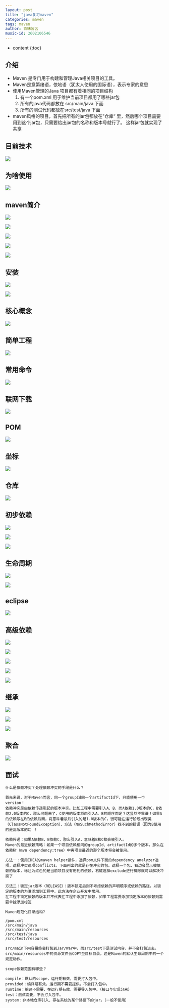 ```yaml
---
layout: post
title: "java复习maven"
categories: maven
tags: maven
author: 百味皆苦
music-id: 2602106546
---
```


* content
{:toc}
## 介绍

- Maven 是专门用于构建和管理Java相关项目的工具。
- Maven是意第绪语，依地语（犹太人使用的国际语），表示专家的意思
- 使用Maven管理的Java 项目都有着相同的项目结构
  1. 有一个pom.xml 用于维护当前项目都用了哪些jar包
  2. 所有的java代码都放在 src/main/java 下面
  3. 所有的测试代码都放在src/test/java 下面
- maven风格的项目，首先把所有的jar包都放在"仓库“ 里，然后哪个项目需要用到这个jar包，只需要给出jar包的名称和版本号就行了。 这样jar包就实现了共享

## 目前技术

![](https://raw.githubusercontent.com/BaiWeiJieKu/BaiWeiJieKu.github.io/master/images/m1.png)

## 为啥使用

![](https://raw.githubusercontent.com/BaiWeiJieKu/BaiWeiJieKu.github.io/master/images/m2.png)

## maven简介

![](https://raw.githubusercontent.com/BaiWeiJieKu/BaiWeiJieKu.github.io/master/images/m3.1.png)

![](https://raw.githubusercontent.com/BaiWeiJieKu/BaiWeiJieKu.github.io/master/images/m3.2.png)

![](https://raw.githubusercontent.com/BaiWeiJieKu/BaiWeiJieKu.github.io/master/images/m3.3.png)

![](https://raw.githubusercontent.com/BaiWeiJieKu/BaiWeiJieKu.github.io/master/images/m3.4.png)

![](https://raw.githubusercontent.com/BaiWeiJieKu/BaiWeiJieKu.github.io/master/images/m3.5.png)

## 安装

![](https://raw.githubusercontent.com/BaiWeiJieKu/BaiWeiJieKu.github.io/master/images/m4.png)

![](https://raw.githubusercontent.com/BaiWeiJieKu/BaiWeiJieKu.github.io/master/images/m4.2.png)

## 核心概念

![](https://raw.githubusercontent.com/BaiWeiJieKu/BaiWeiJieKu.github.io/master/images/m5.png)

## 简单工程

![](https://raw.githubusercontent.com/BaiWeiJieKu/BaiWeiJieKu.github.io/master/images/m6.png)

## 常用命令

![](https://raw.githubusercontent.com/BaiWeiJieKu/BaiWeiJieKu.github.io/master/images/m7.png)

## 联网下载

![](https://raw.githubusercontent.com/BaiWeiJieKu/BaiWeiJieKu.github.io/master/images/m8.png)

## POM

![](https://raw.githubusercontent.com/BaiWeiJieKu/BaiWeiJieKu.github.io/master/images/m9.png)

## 坐标

![](https://raw.githubusercontent.com/BaiWeiJieKu/BaiWeiJieKu.github.io/master/images/m10.png)

## 仓库

![](https://raw.githubusercontent.com/BaiWeiJieKu/BaiWeiJieKu.github.io/master/images/m11.png)

## 初步依赖

![](https://raw.githubusercontent.com/BaiWeiJieKu/BaiWeiJieKu.github.io/master/images/m12.png)

![](https://raw.githubusercontent.com/BaiWeiJieKu/BaiWeiJieKu.github.io/master/images/m12.2.png)

![](https://raw.githubusercontent.com/BaiWeiJieKu/BaiWeiJieKu.github.io/master/images/m12.3.png)

## 生命周期

![](https://raw.githubusercontent.com/BaiWeiJieKu/BaiWeiJieKu.github.io/master/images/m13.png)

![](https://raw.githubusercontent.com/BaiWeiJieKu/BaiWeiJieKu.github.io/master/images/m13.2.png)



## eclipse

![](https://raw.githubusercontent.com/BaiWeiJieKu/BaiWeiJieKu.github.io/master/images/m14.png)

## 高级依赖

![](https://raw.githubusercontent.com/BaiWeiJieKu/BaiWeiJieKu.github.io/master/images/m15.png)

![](https://raw.githubusercontent.com/BaiWeiJieKu/BaiWeiJieKu.github.io/master/images/m15.2.png)

![](https://raw.githubusercontent.com/BaiWeiJieKu/BaiWeiJieKu.github.io/master/images/m15.3.png)

![](https://raw.githubusercontent.com/BaiWeiJieKu/BaiWeiJieKu.github.io/master/images/m15.4.png)

![](https://raw.githubusercontent.com/BaiWeiJieKu/BaiWeiJieKu.github.io/master/images/m15.5.png)

## 继承

![](https://raw.githubusercontent.com/BaiWeiJieKu/BaiWeiJieKu.github.io/master/images/m16.png)

![](https://raw.githubusercontent.com/BaiWeiJieKu/BaiWeiJieKu.github.io/master/images/m16.2.png)

![](https://raw.githubusercontent.com/BaiWeiJieKu/BaiWeiJieKu.github.io/master/images/m16.3.png)



## 聚合

![](https://raw.githubusercontent.com/BaiWeiJieKu/BaiWeiJieKu.github.io/master/images/m17.png)



## 面试

```
什么是依赖冲突？处理依赖冲突的手段是什么？

首先来说，对于Maven而言，同一个groupId同一个artifactId下，只能使用一个version！
依赖冲突是由依赖传递引起的版本冲突。比如工程中需要引入A、B，而A依赖1.0版本的C，B依赖2.0版本的C，那么问题来了，C使用的版本将由引入A、B的顺序而定？这显然不靠谱！如果A的依赖写在B的依赖后面，将意味着最后引入的是1.0版本的C，很可能在运行阶段出现类（ClassNotFoundException）、方法（NoSuchMethodError）找不到的错误（因为B使用的是高版本的C）！

依赖传递：如果A依赖B，B依赖C，那么引入A，意味着B和C都会被引入。
Maven的最近依赖策略：如果一个项目依赖相同的groupId、artifactId的多个版本，那么在依赖树（mvn dependency:tree）中离项目最近的那个版本将会被使用。

方法一：使用IDEA的maven helper插件，选择pom文件下面的dependency analyzer选项，选择冲突选项conflicts。下面列出的就是存在冲突的包。选择一个包，右边会显示被依赖的版本，标注为红色的是当前项目没有用到的依赖，右键选择exclude进行排除就可以解决冲突了

方法二：锁定jar版本（RELEASE）：版本锁定后则不考虑依赖的声明顺序或依赖的路径，以锁定的版本的为准添加到工程中，此方法在企业开发中常用。
在工程中锁定依赖的版本并不代表在工程中添加了依赖，如果工程需要添加锁定版本的依赖则需要单独添加标签
```

```
Maven规范化目录结构?

/pom.xml
/src/main/java
/src/main/resources
/src/test/java
/src/test/resources

src/main下内容最终会打包到Jar/War中，而src/test下是测试内容，并不会打包进去。
src/main/resources中的资源文件会COPY至目标目录，这是Maven的默认生命周期中的一个规定动作。
```

```
scope依赖范围有哪些？

compile：默认的scope，运行期有效，需要打入包中。
provided：编译期有效，运行期不需要提供，不会打入包中。
runtime：编译不需要，在运行期有效，需要导入包中。（接口与实现分离）
test：测试需要，不会打入包中。
system：非本地仓库引入、存在系统的某个路径下的jar。（一般不使用）
```



